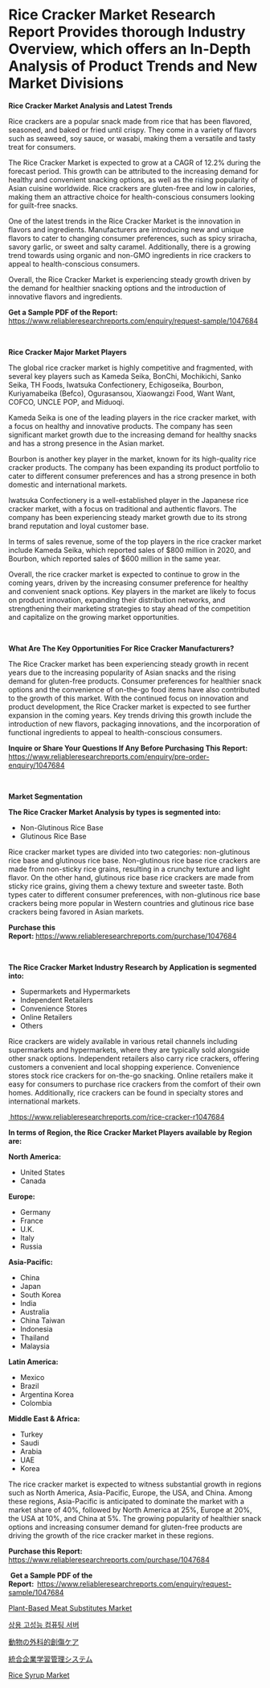 <p><h1>Rice Cracker Market Research Report Provides thorough Industry Overview, which offers an In-Depth Analysis of Product Trends and New Market Divisions</h1></p><p><strong>Rice Cracker Market Analysis and Latest Trends</strong></p>
<p><p>Rice crackers are a popular snack made from rice that has been flavored, seasoned, and baked or fried until crispy. They come in a variety of flavors such as seaweed, soy sauce, or wasabi, making them a versatile and tasty treat for consumers.</p><p>The Rice Cracker Market is expected to grow at a CAGR of 12.2% during the forecast period. This growth can be attributed to the increasing demand for healthy and convenient snacking options, as well as the rising popularity of Asian cuisine worldwide. Rice crackers are gluten-free and low in calories, making them an attractive choice for health-conscious consumers looking for guilt-free snacks.</p><p>One of the latest trends in the Rice Cracker Market is the innovation in flavors and ingredients. Manufacturers are introducing new and unique flavors to cater to changing consumer preferences, such as spicy sriracha, savory garlic, or sweet and salty caramel. Additionally, there is a growing trend towards using organic and non-GMO ingredients in rice crackers to appeal to health-conscious consumers.</p><p>Overall, the Rice Cracker Market is experiencing steady growth driven by the demand for healthier snacking options and the introduction of innovative flavors and ingredients.</p></p>
<p><strong>Get a Sample PDF of the Report:&nbsp;</strong> <a href="https://www.reliableresearchreports.com/enquiry/request-sample/1047684">https://www.reliableresearchreports.com/enquiry/request-sample/1047684</a></p>
<p>&nbsp;</p>
<p><strong>Rice Cracker Major Market Players</strong></p>
<p><p>The global rice cracker market is highly competitive and fragmented, with several key players such as Kameda Seika, BonChi, Mochikichi, Sanko Seika, TH Foods, Iwatsuka Confectionery, Echigoseika, Bourbon, Kuriyamabeika (Befco), Ogurasansou, Xiaowangzi Food, Want Want, COFCO, UNCLE POP, and Miduoqi.</p><p>Kameda Seika is one of the leading players in the rice cracker market, with a focus on healthy and innovative products. The company has seen significant market growth due to the increasing demand for healthy snacks and has a strong presence in the Asian market.</p><p>Bourbon is another key player in the market, known for its high-quality rice cracker products. The company has been expanding its product portfolio to cater to different consumer preferences and has a strong presence in both domestic and international markets.</p><p>Iwatsuka Confectionery is a well-established player in the Japanese rice cracker market, with a focus on traditional and authentic flavors. The company has been experiencing steady market growth due to its strong brand reputation and loyal customer base.</p><p>In terms of sales revenue, some of the top players in the rice cracker market include Kameda Seika, which reported sales of $800 million in 2020, and Bourbon, which reported sales of $600 million in the same year.</p><p>Overall, the rice cracker market is expected to continue to grow in the coming years, driven by the increasing consumer preference for healthy and convenient snack options. Key players in the market are likely to focus on product innovation, expanding their distribution networks, and strengthening their marketing strategies to stay ahead of the competition and capitalize on the growing market opportunities.</p></p>
<p>&nbsp;</p>
<p><strong>What Are The Key Opportunities For Rice Cracker Manufacturers?</strong></p>
<p><p>The Rice Cracker market has been experiencing steady growth in recent years due to the increasing popularity of Asian snacks and the rising demand for gluten-free products. Consumer preferences for healthier snack options and the convenience of on-the-go food items have also contributed to the growth of this market. With the continued focus on innovation and product development, the Rice Cracker market is expected to see further expansion in the coming years. Key trends driving this growth include the introduction of new flavors, packaging innovations, and the incorporation of functional ingredients to appeal to health-conscious consumers.</p></p>
<p><strong>Inquire or Share Your Questions If Any Before Purchasing This Report:</strong> <a href="https://www.reliableresearchreports.com/enquiry/pre-order-enquiry/1047684">https://www.reliableresearchreports.com/enquiry/pre-order-enquiry/1047684</a></p>
<p>&nbsp;</p>
<p><strong>Market Segmentation</strong></p>
<p><strong>The Rice Cracker Market Analysis by types is segmented into:</strong></p>
<p><ul><li>Non-Glutinous Rice Base</li><li>Glutinous Rice Base</li></ul></p>
<p><p>Rice cracker market types are divided into two categories: non-glutinous rice base and glutinous rice base. Non-glutinous rice base rice crackers are made from non-sticky rice grains, resulting in a crunchy texture and light flavor. On the other hand, glutinous rice base rice crackers are made from sticky rice grains, giving them a chewy texture and sweeter taste. Both types cater to different consumer preferences, with non-glutinous rice base crackers being more popular in Western countries and glutinous rice base crackers being favored in Asian markets.</p></p>
<p><strong>Purchase this Report:&nbsp;</strong><a href="https://www.reliableresearchreports.com/purchase/1047684">https://www.reliableresearchreports.com/purchase/1047684</a></p>
<p>&nbsp;</p>
<p><strong>The Rice Cracker Market Industry Research by Application is segmented into:</strong></p>
<p><ul><li>Supermarkets and Hypermarkets</li><li>Independent Retailers</li><li>Convenience Stores</li><li>Online Retailers</li><li>Others</li></ul></p>
<p><p>Rice crackers are widely available in various retail channels including supermarkets and hypermarkets, where they are typically sold alongside other snack options. Independent retailers also carry rice crackers, offering customers a convenient and local shopping experience. Convenience stores stock rice crackers for on-the-go snacking. Online retailers make it easy for consumers to purchase rice crackers from the comfort of their own homes. Additionally, rice crackers can be found in specialty stores and international markets.</p></p>
<p><a href="https://www.reliableresearchreports.com/rice-cracker-r1047684">&nbsp;https://www.reliableresearchreports.com/rice-cracker-r1047684</a></p>
<p><strong>In terms of Region, the Rice Cracker Market Players available by Region are:</strong></p>
<p>
    <p> <strong> North America: </strong>
        <ul>
            <li>United States</li>
            <li>Canada</li>
        </ul>
        </p> 
    <p> <strong> Europe: </strong>
        <ul>
            <li>Germany</li>
            <li>France</li>
            <li>U.K.</li>
            <li>Italy</li>
            <li>Russia</li>
        </ul>
        </p> 
    <p> <strong> Asia-Pacific: </strong>
        <ul>
            <li>China</li>
            <li>Japan</li>
            <li>South Korea</li>
            <li>India</li>
            <li>Australia</li>
            <li>China Taiwan</li>
            <li>Indonesia</li>
            <li>Thailand</li>
            <li>Malaysia</li>
        </ul>
        </p> 
    <p> <strong> Latin America: </strong>
        <ul>
            <li>Mexico</li>
            <li>Brazil</li>
            <li>Argentina Korea</li>
            <li>Colombia</li>
        </ul>
        </p> 
    <p> <strong> Middle East & Africa: </strong>
        <ul>
            <li>Turkey</li>
            <li>Saudi</li>
            <li>Arabia</li>
            <li>UAE</li>
            <li>Korea</li>
        </ul>
    </p>
    </p>
<p><p>The rice cracker market is expected to witness substantial growth in regions such as North America, Asia-Pacific, Europe, the USA, and China. Among these regions, Asia-Pacific is anticipated to dominate the market with a market share of 40%, followed by North America at 25%, Europe at 20%, the USA at 10%, and China at 5%. The growing popularity of healthier snack options and increasing consumer demand for gluten-free products are driving the growth of the rice cracker market in these regions.</p></p>
<p><strong>Purchase this Report: </strong><a href="https://www.reliableresearchreports.com/purchase/1047684">https://www.reliableresearchreports.com/purchase/1047684</a></p>
<p>&nbsp;<strong>Get a Sample PDF of the Report:&nbsp;&nbsp;</strong><a href="https://www.reliableresearchreports.com/enquiry/request-sample/1047684">https://www.reliableresearchreports.com/enquiry/request-sample/1047684</a></p>
<p><strong></strong></p>
<p><p><a href="https://github.com/cecuraprangm/Market-Research-Report-List-3/blob/main/plant-based-meat-substitutes-market.md">Plant-Based Meat Substitutes Market</a></p><p><a href="https://github.com/crfsywufhm81415/Market-Research-Report-List-2/blob/main/6986533111486.md">상용 고성능 컴퓨팅 서버</a></p><p><a href="https://github.com/andym141978/Market-Research-Report-List-1/blob/main/2832767115457.md">動物の外科的創傷ケア</a></p><p><a href="https://github.com/AdellaPrice2023/Market-Research-Report-List-1/blob/main/3435586115459.md">統合企業学習管理システム</a></p><p><a href="https://issuu.com/reportprime-2/docs/rice-syrup-market-size-2030.pptx">Rice Syrup Market</a></p></p>